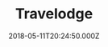 ---
date: 2018-05-11T20:24:50.000Z
title: Travelodge
latitude: 52.47943364331743
longitude: -0.9233817454143467
category: checkin
---